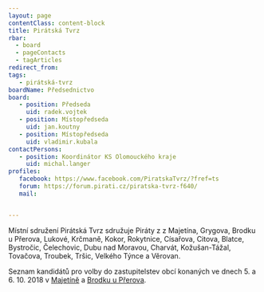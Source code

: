 ```yaml
---
layout: page
contentClass: content-block
title: Pirátská Tvrz
rbar:
  - board
  - pageContacts
  - tagArticles
redirect_from:
tags:
   - pirátská-tvrz
boardName: Předsednictvo
board:
   - position: Předseda
     uid: radek.vojtek
   - position: Místopředseda 
     uid: jan.koutny
   - position: Místopředseda
     uid: vladimir.kubala
contactPersons:
   - position: Koordinátor KS Olomouckého kraje
     uid: michal.langer
profiles:
   facebook: https://www.facebook.com/PiratskaTvrz/?fref=ts
   forum: https://forum.pirati.cz/piratska-tvrz-f640/
   mail: 


---
```


Místní sdružení Pirátská Tvrz sdružuje Piráty z z Majetína, Grygova, Brodku u Přerova, Lukové, Krčmaně, Kokor, Rokytnice, Císařova, Citova, Blatce, Bystročic, Čelechovic, Dubu nad Moravou, Charvát, Kožušan-Tážal, Tovačova, Troubek, Tršic, Velkého Týnce a Věrovan.

Seznam kandidátů pro volby do zastupitelstev obcí konaných ve dnech 5. a 6. 10. 2018 v [Majetíně](/volby/komunalni/2018/majetin) a [Brodku u Přerova](/volby/komunalni/2018/brodek-u-prerova).
